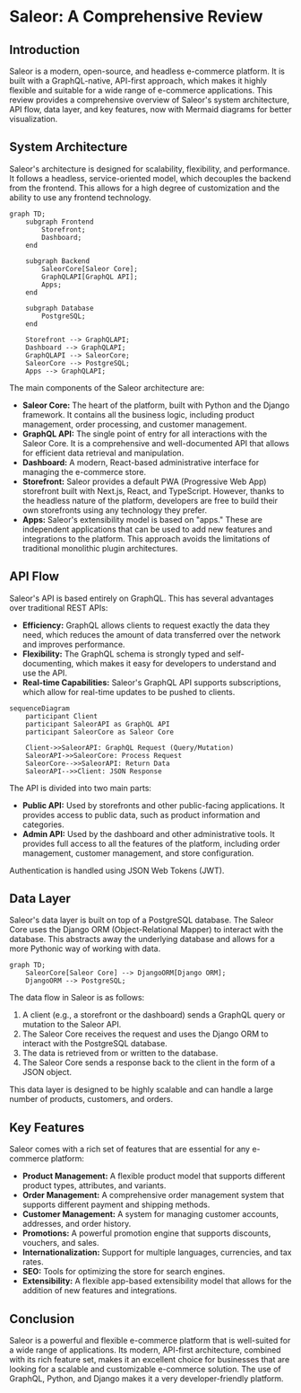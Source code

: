 # Saleor: A Comprehensive Review

## Introduction

Saleor is a modern, open-source, and headless e-commerce platform. It is built with a GraphQL-native, API-first approach, which makes it highly flexible and suitable for a wide range of e-commerce applications. This review provides a comprehensive overview of Saleor's system architecture, API flow, data layer, and key features, now with Mermaid diagrams for better visualization.

## System Architecture

Saleor's architecture is designed for scalability, flexibility, and performance. It follows a headless, service-oriented model, which decouples the backend from the frontend. This allows for a high degree of customization and the ability to use any frontend technology.

```mermaid
graph TD;
    subgraph Frontend
        Storefront;
        Dashboard;
    end

    subgraph Backend
        SaleorCore[Saleor Core];
        GraphQLAPI[GraphQL API];
        Apps;
    end

    subgraph Database
        PostgreSQL;
    end

    Storefront --> GraphQLAPI;
    Dashboard --> GraphQLAPI;
    GraphQLAPI --> SaleorCore;
    SaleorCore --> PostgreSQL;
    Apps --> GraphQLAPI;
```

The main components of the Saleor architecture are:

*   **Saleor Core:** The heart of the platform, built with Python and the Django framework. It contains all the business logic, including product management, order processing, and customer management.
*   **GraphQL API:** The single point of entry for all interactions with the Saleor Core. It is a comprehensive and well-documented API that allows for efficient data retrieval and manipulation.
*   **Dashboard:** A modern, React-based administrative interface for managing the e-commerce store.
*   **Storefront:** Saleor provides a default PWA (Progressive Web App) storefront built with Next.js, React, and TypeScript. However, thanks to the headless nature of the platform, developers are free to build their own storefronts using any technology they prefer.
*   **Apps:** Saleor's extensibility model is based on "apps." These are independent applications that can be used to add new features and integrations to the platform. This approach avoids the limitations of traditional monolithic plugin architectures.

## API Flow

Saleor's API is based entirely on GraphQL. This has several advantages over traditional REST APIs:

*   **Efficiency:** GraphQL allows clients to request exactly the data they need, which reduces the amount of data transferred over the network and improves performance.
*   **Flexibility:** The GraphQL schema is strongly typed and self-documenting, which makes it easy for developers to understand and use the API.
*   **Real-time Capabilities:** Saleor's GraphQL API supports subscriptions, which allow for real-time updates to be pushed to clients.

```mermaid
sequenceDiagram
    participant Client
    participant SaleorAPI as GraphQL API
    participant SaleorCore as Saleor Core

    Client->>SaleorAPI: GraphQL Request (Query/Mutation)
    SaleorAPI->>SaleorCore: Process Request
    SaleorCore-->>SaleorAPI: Return Data
    SaleorAPI-->>Client: JSON Response
```

The API is divided into two main parts:

*   **Public API:** Used by storefronts and other public-facing applications. It provides access to public data, such as product information and categories.
*   **Admin API:** Used by the dashboard and other administrative tools. It provides full access to all the features of the platform, including order management, customer management, and store configuration.

Authentication is handled using JSON Web Tokens (JWT).

## Data Layer

Saleor's data layer is built on top of a PostgreSQL database. The Saleor Core uses the Django ORM (Object-Relational Mapper) to interact with the database. This abstracts away the underlying database and allows for a more Pythonic way of working with data.

```mermaid
graph TD;
    SaleorCore[Saleor Core] --> DjangoORM[Django ORM];
    DjangoORM --> PostgreSQL;
```

The data flow in Saleor is as follows:

1.  A client (e.g., a storefront or the dashboard) sends a GraphQL query or mutation to the Saleor API.
2.  The Saleor Core receives the request and uses the Django ORM to interact with the PostgreSQL database.
3.  The data is retrieved from or written to the database.
4.  The Saleor Core sends a response back to the client in the form of a JSON object.

This data layer is designed to be highly scalable and can handle a large number of products, customers, and orders.

## Key Features

Saleor comes with a rich set of features that are essential for any e-commerce platform:

*   **Product Management:** A flexible product model that supports different product types, attributes, and variants.
*   **Order Management:** A comprehensive order management system that supports different payment and shipping methods.
*   **Customer Management:** A system for managing customer accounts, addresses, and order history.
*   **Promotions:** A powerful promotion engine that supports discounts, vouchers, and sales.
*   **Internationalization:** Support for multiple languages, currencies, and tax rates.
*   **SEO:** Tools for optimizing the store for search engines.
*   **Extensibility:** A flexible app-based extensibility model that allows for the addition of new features and integrations.

## Conclusion

Saleor is a powerful and flexible e-commerce platform that is well-suited for a wide range of applications. Its modern, API-first architecture, combined with its rich feature set, makes it an excellent choice for businesses that are looking for a scalable and customizable e-commerce solution. The use of GraphQL, Python, and Django makes it a very developer-friendly platform.
